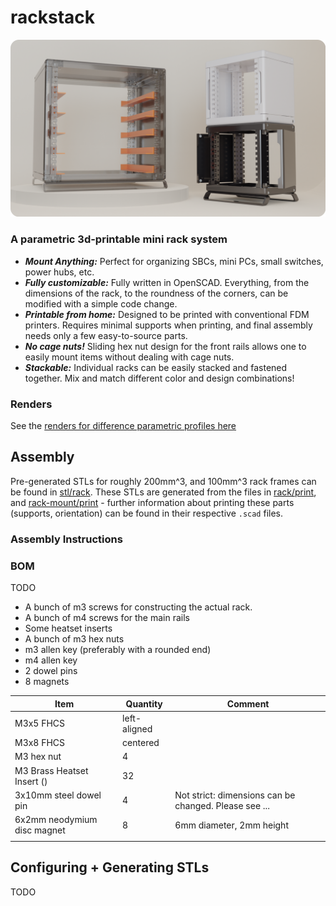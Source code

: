 # rackstack

![display](media/renders/rackDisplayRounded.png)

### A parametric 3d-printable mini rack system
- ***Mount Anything:*** Perfect for organizing SBCs, mini PCs, small switches, power hubs, etc.
- ***Fully customizable:*** Fully written in OpenSCAD. Everything, from the dimensions of the rack, to the roundness of the corners, can be modified with a simple code change.
- ***Printable from home:*** Designed to be printed with conventional FDM printers. Requires minimal supports when printing, and final assembly needs only a few easy-to-source parts. 
- ***No cage nuts!*** Sliding hex nut design for the front rails allows one to easily mount items without dealing with cage nuts.
- ***Stackable:*** Individual racks can be easily stacked and fastened together. Mix and match different color and design combinations!

### Renders
See the [renders for difference parametric profiles here](media/renders)

## Assembly

Pre-generated STLs for roughly 200mm^3, and 100mm^3 rack frames can be found in [stl/rack](stl/rack).
These STLs are generated from the files in [rack/print](rack/print), and [rack-mount/print](rack-mount/print) - further information about printing these parts 
(supports, orientation) can be found in their respective `.scad` files.

### Assembly Instructions

### BOM

TODO

- A bunch of m3 screws for constructing the actual rack.
- A bunch of m4 screws for the main rails
- Some heatset inserts
- A bunch of m3 hex nuts
- m3 allen key (preferably with a rounded end)
- m4 allen key
- 2 dowel pins
- 8 magnets

| Item                        | Quantity     | Comment                                               |
|-----------------------------|--------------|-------------------------------------------------------|
| M3x5 FHCS                   | left-aligned |                                                       |
| M3x8 FHCS                   | centered     |                                                       |
| M3 hex nut                  | 4            |                                                       |
| M3 Brass Heatset Insert ()  | 32           |                                                       |
| 3x10mm steel dowel pin      | 4            | Not strict: dimensions can be changed. Please see ... |
| 6x2mm neodymium disc magnet | 8            | 6mm diameter, 2mm height                              |
|                             |              |                                                       |


## Configuring + Generating STLs

TODO
